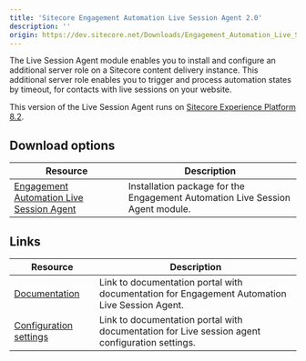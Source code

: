 ```yaml
---
title: 'Sitecore Engagement Automation Live Session Agent 2.0'
description: ''
origin: https://dev.sitecore.net/Downloads/Engagement_Automation_Live_Session_Agent/20/Sitecore_Engagement_Automation_Live_Session_Agent_20.aspx
---
```


The Live Session Agent module enables you to install and configure an additional server role on a Sitecore content delivery instance. This additional server role enables you to trigger and process automation states by timeout, for contacts with live sessions on your website.

This version of the Live Session Agent runs on [Sitecore Experience Platform 8.2](/downloads/Sitecore_Experience_Platform/82).[](/downloads/Sitecore_Experience_Platform/Sitecore_81)

## Download options

| Resource                                                                                                                                                                                                                                                                                                     | Description                                                                   |
| ------------------------------------------------------------------------------------------------------------------------------------------------------------------------------------------------------------------------------------------------------------------------------------------------------------ | ----------------------------------------------------------------------------- |
| [Engagement Automation Live Session Agent](https://scdp.blob.core.windows.net/downloads/Engagement%20Automation%20Live%20Session%20Agent/20/Sitecore%20Engagement%20Automation%20Live%20Session%20Agent%2020/Secure/Sitecore%20Engagement%20Automation%20Live%20Session%20Agent%202.0.0%20rev.%20160923.zip) | Installation package for the Engagement Automation Live Session Agent module. |

## Links

| Resource                                                                                                                                                                                        | Description                                                                                           |
| ----------------------------------------------------------------------------------------------------------------------------------------------------------------------------------------------- | ----------------------------------------------------------------------------------------------------- |
| [Documentation](https://doc.sitecore.net:443/en/Products/Sitecore_Experience_Platform/82/Setting_up_and_maintaining/xDB/Server_considerations/Live_session_agent)                               | Link to documentation portal with documentation for Engagement Automation Live Session Agent.         |
| [Configuration settings](https://doc.sitecore.net:443/en/Products/Sitecore_Experience_Platform/82/Setting_up_and_maintaining/xDB/Configuring_servers/Live_session_agent_configuration_settings) | Link to documentation portal with documentation for Live session agent configuration settings. <br /> |
